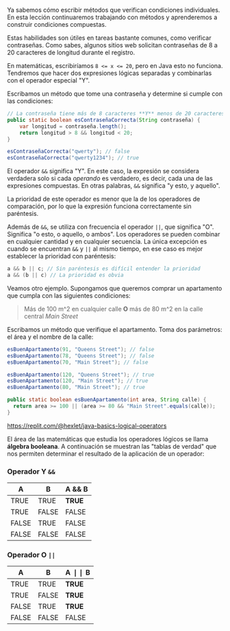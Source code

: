 
Ya sabemos cómo escribir métodos que verifican condiciones individuales. En esta lección continuaremos trabajando con métodos y aprenderemos a construir condiciones compuestas.

Estas habilidades son útiles en tareas bastante comunes, como verificar contraseñas. Como sabes, algunos sitios web solicitan contraseñas de 8 a 20 caracteres de longitud durante el registro.

En matemáticas, escribiríamos `8 <= x <= 20`, pero en Java esto no funciona. Tendremos que hacer dos expresiones lógicas separadas y combinarlas con el operador especial "Y".

Escribamos un método que tome una contraseña y determine si cumple con las condiciones:

```java
// La contraseña tiene más de 8 caracteres **Y** menos de 20 caracteres
public static boolean esContraseñaCorrecta(String contraseña) {
    var longitud = contraseña.length();
    return longitud > 8 && longitud < 20;
}

esContraseñaCorrecta("qwerty"); // false
esContraseñaCorrecta("qwerty1234"); // true
```

El operador `&&` significa "Y". En este caso, la expresión se considera verdadera solo si cada *operando* es verdadero, es decir, cada una de las expresiones compuestas. En otras palabras, `&&` significa "y esto, y aquello".

La prioridad de este operador es menor que la de los operadores de comparación, por lo que la expresión funciona correctamente sin paréntesis.

Además de `&&`, se utiliza con frecuencia el operador `||`, que significa "O". Significa "o esto, o aquello, o ambos". Los operadores se pueden combinar en cualquier cantidad y en cualquier secuencia. La única excepción es cuando se encuentran `&&` y `||` al mismo tiempo, en ese caso es mejor establecer la prioridad con paréntesis:

```java
a && b || c; // Sin paréntesis es difícil entender la prioridad
a && (b || c) // La prioridad es obvia
```

Veamos otro ejemplo. Supongamos que queremos comprar un apartamento que cumpla con las siguientes condiciones:

> Más de 100 m^2 en cualquier calle **O** más de 80 m^2 en la calle central *Main Street*

Escribamos un método que verifique el apartamento. Toma dos parámetros: el área y el nombre de la calle:

```java
esBuenApartamento(91, "Queens Street"); // false
esBuenApartamento(78, "Queens Street"); // false
esBuenApartamento(70, "Main Street"); // false

esBuenApartamento(120, "Queens Street"); // true
esBuenApartamento(120, "Main Street"); // true
esBuenApartamento(80, "Main Street"); // true

public static boolean esBuenApartamento(int area, String calle) {
  return area >= 100 || (area >= 80 && "Main Street".equals(calle));
}
```

https://replit.com/@hexlet/java-basics-logical-operators

El área de las matemáticas que estudia los operadores lógicos se llama **álgebra booleana**. A continuación se muestran las "tablas de verdad" que nos permiten determinar el resultado de la aplicación de un operador:

### Operador Y `&&`

| A     | B     | A && B   |
| ----- | ----- | -------  |
| TRUE  | TRUE  | **TRUE** |
| TRUE  | FALSE | FALSE    |
| FALSE | TRUE  | FALSE    |
| FALSE | FALSE | FALSE    |

### Operador O `||`

| A     | B     | A &VerticalSeparator;&VerticalSeparator; B |
| ----- | ----- | -------- |
| TRUE  | TRUE  | **TRUE** |
| TRUE  | FALSE | **TRUE** |
| FALSE | TRUE  | **TRUE** |
| FALSE | FALSE | FALSE    |

